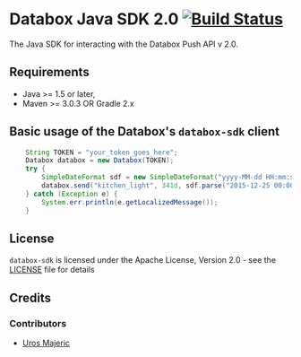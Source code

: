 # Databox Java SDK 2.0 [![Build Status](https://travis-ci.org/umajeric/databox-java-sdk.png?branch=master)](https://travis-ci.org/umajeric/databox-java-sdk)

The Java SDK for interacting with the Databox Push API v 2.0.

## Requirements

* Java >= 1.5 or later,
* Maven >= 3.0.3 OR Gradle 2.x

## Basic usage of the Databox's `databox-sdk` client

```java
	String TOKEN = "your_token_goes_here";
	Databox databox = new Databox(TOKEN);
	try {
		SimpleDateFormat sdf = new SimpleDateFormat("yyyy-MM-dd HH:mm:ss", Locale.getDefault());
		databox.send("kitchen_light", 341d, sdf.parse("2015-12-25 00:00:00"));
	} catch (Exception e) {
		System.err.println(e.getLocalizedMessage());
	}
```
## License

`databox-sdk` is licensed under the Apache License, Version 2.0 - see the [LICENSE](http://www.apache.org/licenses/LICENSE-2.0) file for details

## Credits

### Contributors


- [Uros Majeric](http://github.com/umajeric)
